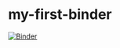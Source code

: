 # my-first-binder
[![Binder](https://mybinder.org/badge_logo.svg)](https://mybinder.org/v2/gh/jtinkane-code/my-first-binder/HEAD)
